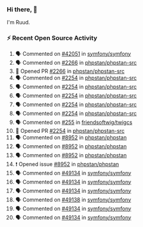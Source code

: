 ### Hi there, 👋

I'm Ruud.
 
### :zap: Recent Open Source Activity

<!--START_SECTION:activity-->
1. 🗣 Commented on [#42051](https://github.com/symfony/symfony/issues/42051) in [symfony/symfony](https://github.com/symfony/symfony)
2. 🗣 Commented on [#2266](https://github.com/phpstan/phpstan-src/issues/2266) in [phpstan/phpstan-src](https://github.com/phpstan/phpstan-src)
3. 💪 Opened PR [#2266](https://github.com/phpstan/phpstan-src/pull/2266) in [phpstan/phpstan-src](https://github.com/phpstan/phpstan-src)
4. 🗣 Commented on [#2254](https://github.com/phpstan/phpstan-src/issues/2254) in [phpstan/phpstan-src](https://github.com/phpstan/phpstan-src)
5. 🗣 Commented on [#2254](https://github.com/phpstan/phpstan-src/issues/2254) in [phpstan/phpstan-src](https://github.com/phpstan/phpstan-src)
6. 🗣 Commented on [#2254](https://github.com/phpstan/phpstan-src/issues/2254) in [phpstan/phpstan-src](https://github.com/phpstan/phpstan-src)
7. 🗣 Commented on [#2254](https://github.com/phpstan/phpstan-src/issues/2254) in [phpstan/phpstan-src](https://github.com/phpstan/phpstan-src)
8. 🗣 Commented on [#2254](https://github.com/phpstan/phpstan-src/issues/2254) in [phpstan/phpstan-src](https://github.com/phpstan/phpstan-src)
9. 🗣 Commented on [#255](https://github.com/friendsoftwig/twigcs/issues/255) in [friendsoftwig/twigcs](https://github.com/friendsoftwig/twigcs)
10. 💪 Opened PR [#2254](https://github.com/phpstan/phpstan-src/pull/2254) in [phpstan/phpstan-src](https://github.com/phpstan/phpstan-src)
11. 🗣 Commented on [#8952](https://github.com/phpstan/phpstan/issues/8952) in [phpstan/phpstan](https://github.com/phpstan/phpstan)
12. 🗣 Commented on [#8952](https://github.com/phpstan/phpstan/issues/8952) in [phpstan/phpstan](https://github.com/phpstan/phpstan)
13. 🗣 Commented on [#8952](https://github.com/phpstan/phpstan/issues/8952) in [phpstan/phpstan](https://github.com/phpstan/phpstan)
14. ❗️ Opened issue [#8952](https://github.com/phpstan/phpstan/issues/8952) in [phpstan/phpstan](https://github.com/phpstan/phpstan)
15. 🗣 Commented on [#49134](https://github.com/symfony/symfony/issues/49134) in [symfony/symfony](https://github.com/symfony/symfony)
16. 🗣 Commented on [#49134](https://github.com/symfony/symfony/issues/49134) in [symfony/symfony](https://github.com/symfony/symfony)
17. 🗣 Commented on [#49134](https://github.com/symfony/symfony/issues/49134) in [symfony/symfony](https://github.com/symfony/symfony)
18. 🗣 Commented on [#49138](https://github.com/symfony/symfony/issues/49138) in [symfony/symfony](https://github.com/symfony/symfony)
19. 🗣 Commented on [#49134](https://github.com/symfony/symfony/issues/49134) in [symfony/symfony](https://github.com/symfony/symfony)
20. 🗣 Commented on [#49134](https://github.com/symfony/symfony/issues/49134) in [symfony/symfony](https://github.com/symfony/symfony)
<!--END_SECTION:activity-->
